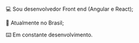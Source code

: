  💻 Sou desenvolvedor Front end (Angular e React);
 
 🧭 Atualmente no Brasil;
 
 ⌨️ Em constante desenvolvimento.
 



<!---
PortoAlberto/PortoAlberto is a ✨ special ✨ repository because its `README.md` (this file) appears on your GitHub profile.
You can click the Preview link to take a look at your changes.
--->
